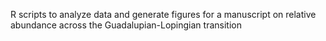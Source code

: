 R scripts to analyze data and generate figures for a manuscript on relative abundance across the Guadalupian-Lopingian transition
